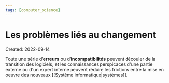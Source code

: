 ```yaml
---
tags: [computer_science] 
---
```

# Les problèmes liés au changement
Created: 2022-09-14

Toute une série d'**erreurs** ou d'**incompatibilités** peuvent découler de la transition des logiciels, et les connaissances perspicaces d'une partie externe ou d'un expert interne peuvent réduire les frictions entre la mise en oeuvre des nouveaux [[Système informatique|systèmes]].